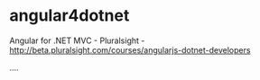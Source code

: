 angular4dotnet
==============

Angular for .NET MVC - Pluralsight  - http://beta.pluralsight.com/courses/angularjs-dotnet-developers

....